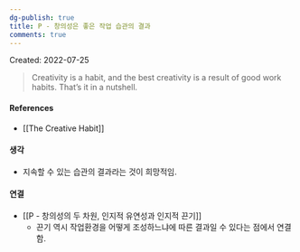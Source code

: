 ```yaml
---
dg-publish: true
title: P - 창의성은 좋은 작업 습관의 결과
comments: true
---
```


Created: 2022-07-25

>Creativity is a habit, and the best creativity is a result of good work habits. That’s it in a nutshell.

#### References
- [[The Creative Habit]]

#### 생각
- 지속할 수 있는 습관의 결과라는 것이 희망적임.

#### 연결
- [[P - 창의성의 두 차원, 인지적 유연성과 인지적 끈기]]
    - 끈기 역시 작업환경을 어떻게 조성하느냐에 따른 결과일 수 있다는 점에서 연결함.